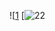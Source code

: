 ![[1](https://readme-typing-svg.herokuapp.com?font=Fira+Code&weight=700&pause=50&color=229AE6&center=true&vCenter=true&width=435&lines=Hey+there%2C+I'm+OK1ez)
[![22](https://github-readme-stats.vercel.app/api?username=ok1ez&count_private=true&show_icons=true&theme=radical)










